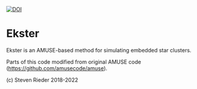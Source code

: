 [![DOI](https://zenodo.org/badge/187198836.svg)](https://zenodo.org/badge/latestdoi/187198836)
# Ekster
Ekster is an AMUSE-based method for simulating embedded star clusters.

Parts of this code modified from original AMUSE code (https://github.com/amusecode/amuse).

(c) Steven Rieder 2018-2022
